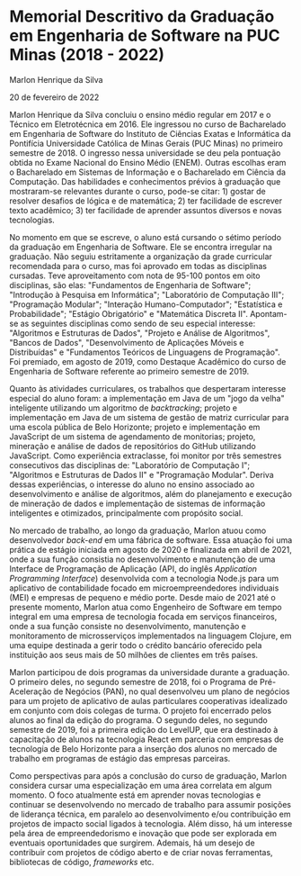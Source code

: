 # Memorial Descritivo da Graduação em Engenharia de Software na PUC Minas (2018 - 2022)

Marlon Henrique da Silva

20 de fevereiro de 2022

Marlon Henrique da Silva concluiu o ensino médio regular em 2017 e o Técnico em Eletrotécnica em 2016. Ele ingressou no curso de Bacharelado em Engenharia de Software do Instituto de Ciências Exatas e Informática da Pontifícia Universidade Católica de Minas Gerais (PUC Minas) no primeiro semestre de 2018. O ingresso nessa universidade se deu pela pontuação obtida no Exame Nacional do Ensino Médio (ENEM). Outras escolhas eram o Bacharelado em Sistemas de Informação e o Bacharelado em Ciência da Computação. Das habilidades e conhecimentos prévios à graduação que mostraram-se relevantes durante o curso, pode-se citar: 1) gostar de resolver desafios de lógica e de matemática; 2) ter facilidade de escrever texto acadêmico; 3) ter facilidade de aprender assuntos diversos e novas tecnologias.

No momento em que se escreve, o aluno está cursando o sétimo período da graduação em Engenharia de Software. Ele se encontra irregular na graduação. Não seguiu estritamente a organização da grade curricular recomendada para o curso, mas foi aprovado em todas as disciplinas cursadas. Teve aproveitamento com nota de 95-100 pontos em oito disciplinas, são elas: "Fundamentos de Engenharia de Software"; "Introdução à Pesquisa em Informática"; "Laboratório de Computação III"; "Programação Modular"; "Interação Humano-Computador"; "Estatística e Probabilidade"; "Estágio Obrigatório" e "Matemática Discreta II". Apontam-se as seguintes disciplinas como sendo de seu especial interesse: "Algoritmos e Estruturas de Dados", "Projeto e Análise de Algoritmos", "Bancos de Dados", "Desenvolvimento de Aplicações Móveis e Distribuídas" e "Fundamentos Teóricos de Linguagens de Programação". Foi premiado, em agosto de 2019, como Destaque Acadêmico do curso de Engenharia de Software referente ao primeiro semestre de 2019.

Quanto às atividades curriculares, os trabalhos que despertaram interesse especial do aluno foram: a implementação em Java de um "jogo da velha" inteligente utilizando um algoritmo de _backtracking_; projeto e implementação em Java de um sistema de gestão de matriz curricular para uma escola pública de Belo Horizonte; projeto e implementação em JavaScript de um sistema de agendamento de monitorias; projeto, mineração e análise de dados de repositórios do GitHub utilizando JavaScript. Como experiência extraclasse, foi monitor por três semestres consecutivos das disciplinas de: "Laboratório de Computação I"; "Algoritmos e Estruturas de Dados II" e "Programação Modular". Deriva dessas experiências, o interesse do aluno no ensino associado ao desenvolvimento e análise de algoritmos, além do planejamento e execução de mineração de dados e implementação de sistemas de informação inteligentes e otimizados, principalmente com propósito social.

No mercado de trabalho, ao longo da graduação, Marlon atuou como desenvolvedor _back-end_ em uma fábrica de software. Essa atuação foi uma prática de estágio iniciada em agosto de 2020 e finalizada em abril de 2021, onde a sua função consistia no desenvolvimento e manutenção de uma Interface de Programação de Aplicação (API, do inglês _Application Programming Interface_) desenvolvida com a tecnologia Node.js para um aplicativo de contabilidade focado em microempreendedores individuais (MEI) e empresas de pequeno e médio porte. Desde maio de 2021 até o presente momento, Marlon atua como Engenheiro de Software em tempo integral em uma empresa de tecnologia focada em serviços financeiros, onde a sua função consiste no desenvolvimento, manutenção e monitoramento de microsserviços implementados na linguagem Clojure, em uma equipe destinada a gerir todo o crédito bancário oferecido pela instituição aos seus mais de 50 milhões de clientes em três países.

Marlon participou de dois programas da universidade durante a graduação. O primeiro deles, no segundo semestre de 2018, foi o Programa de Pré-Aceleração de Negócios (PAN), no qual desenvolveu um plano de negócios para um projeto de aplicativo de aulas particulares cooperativas idealizado em conjunto com dois colegas de turma. O projeto foi encerrado pelos alunos ao final da edição do programa. O segundo deles, no segundo semestre de 2019, foi a primeira edição do LevelUP, que era destinado à capacitação de alunos na tecnologia React em parceria com empresas de tecnologia de Belo Horizonte para a inserção dos alunos no mercado de trabalho em programas de estágio das empresas parceiras.

Como perspectivas para após a conclusão do curso de graduação, Marlon considera cursar uma especialização em uma área correlata em algum momento. O foco atualmente está em aprender novas tecnologias e continuar se desenvolvendo no mercado de trabalho para assumir posições de liderança técnica, em paralelo ao desenvolvimento e/ou contribuição em projetos de impacto social ligados à tecnologia. Além disso, há um interesse pela área de empreendedorismo e inovação que pode ser explorada em eventuais oportunidades que surgirem. Ademais, há um desejo de contribuir com projetos de código aberto e de criar novas ferramentas, bibliotecas de código, _frameworks_ etc.